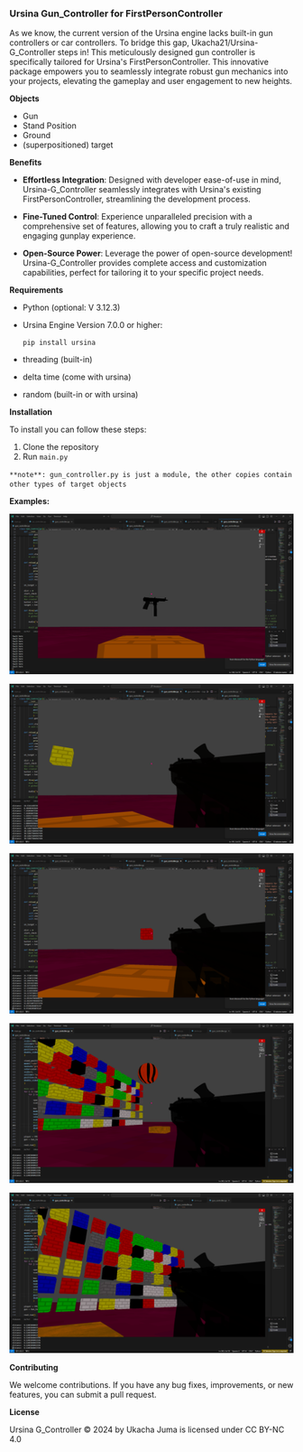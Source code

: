 ### Ursina Gun_Controller for FirstPersonController

As we know, the current version of the Ursina engine lacks built-in gun controllers or car controllers. To bridge this gap, Ukacha21/Ursina-G_Controller steps in!  This meticulously designed gun controller is specifically tailored for Ursina's FirstPersonController. This innovative package empowers you to seamlessly integrate robust gun mechanics into your projects, elevating the gameplay and user engagement to new heights.

**Objects**

* Gun
* Stand Position
* Ground
* (superpositioned) target

**Benefits**

* **Effortless Integration**: Designed with developer ease-of-use in mind, Ursina-G_Controller seamlessly integrates with Ursina's existing FirstPersonController, streamlining the development process.

* **Fine-Tuned Control**: Experience unparalleled precision with a comprehensive set of features, allowing you to craft a truly realistic and engaging gunplay experience.

* **Open-Source Power**: Leverage the power of open-source development! Ursina-G_Controller provides complete access and customization capabilities, perfect for tailoring it to your specific project needs.

**Requirements**

* Python (optional: V 3.12.3)
* Ursina Engine Version 7.0.0 or higher:

      pip install ursina

* threading (built-in)
* delta time (come with ursina)
* random (built-in or with ursina)

**Installation**

To install you can follow these steps:

1. Clone the repository
2. Run `main.py`

`` **note**: gun_controller.py is just a module, the other copies contain other types of target objects ``

**Examples:**

![](img1.png)

![](img2.png)

![](img3.png)

![](img4.png)

![](img5.png)

**Contributing**

We welcome contributions. If you have any bug fixes, improvements, or new features, you can submit a pull request.

**License**

Ursina G_Controller © 2024 by Ukacha Juma is licensed under CC BY-NC 4.0 
